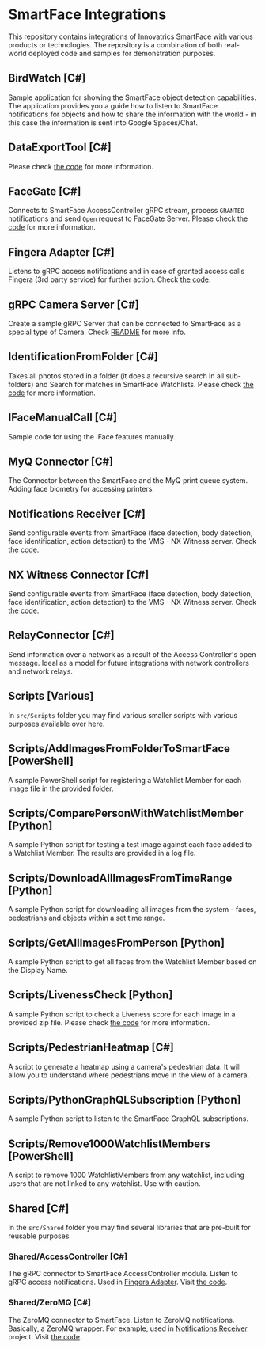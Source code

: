 # SmartFace Integrations

This repository contains integrations of Innovatrics SmartFace with various products or technologies.
The repository is a combination of both real-world deployed code and samples for demonstration purposes.

## BirdWatch [C#]
Sample application for showing the SmartFace object detection capabilities. The application provides you a guide how to listen to SmartFace notifications for objects and how to share the information with the world - in this case the information is sent into Google Spaces/Chat.

## DataExportTool [C#]
Please check <a href="/src/DataExportTool" >the code</a> for more information.

## FaceGate [C#]
Connects to SmartFace AccessController gRPC stream, process `GRANTED` notifications and send `Open` request to FaceGate Server. Please check <a href="/src/FaceGate" >the code</a> for more information.

## Fingera Adapter [C#]
Listens to gRPC access notifications and in case of granted access calls Fingera (3rd party service) for further action.
Check <a href="src/FingeraAdapter" >the code</a>.

## gRPC Camera Server [C#]
Create a sample gRPC Server that can be connected to SmartFace as a special type of Camera. Check <a href="src/GrpcCamera" >README</a> for more info.

## IdentificationFromFolder [C#]
Takes all photos stored in a folder (it does a recursive search in all sub-folders) and Search for matches in SmartFace Watchlists. Please check <a href="/src/IFaceManualCall" >the code</a> for more information.

## IFaceManualCall [C#]
Sample code for using the IFace features manually. 

## MyQ Connector [C#]
The Connector between the SmartFace and the MyQ print queue system. Adding face biometry for accessing printers.

## Notifications Receiver [C#]
Send configurable events from SmartFace (face detection, body detection, face identification, action detection) to the VMS - NX Witness server. Check <a href="src/NotificationsReceiver" >the code</a>.

## NX Witness Connector [C#]
Send configurable events from SmartFace (face detection, body detection, face identification, action detection) to the VMS - NX Witness server. Check <a href="src/NX-witness-connector" >the code</a>.

## RelayConnector [C#]
Send information over a network as a result of the Access Controller's open message. Ideal as a model for future integrations with network controllers and network relays.    

## Scripts [Various]
In `src/Scripts` folder you may find various smaller scripts with various purposes available over here. 

## Scripts/AddImagesFromFolderToSmartFace [PowerShell]
A sample PowerShell script for registering a Watchlist Member for each image file in the provided folder.

## Scripts/ComparePersonWithWatchlistMember [Python]
A sample Python script for testing a test image against each face added to a Watchlist Member. The results are provided in a log file.

## Scripts/DownloadAllImagesFromTimeRange [Python]
A sample Python script for downloading all images from the system - faces, pedestrians and objects within a set time range. 

## Scripts/GetAllImagesFromPerson [Python]
A sample Python script to get all faces from the Watchlist Member based on the Display Name.

## Scripts/LivenessCheck [Python]
A sample Python script to check a Liveness score for each image in a provided zip file. Please check <a href="/src/Scripts/LivenessCheck" >the code</a> for more information.

## Scripts/PedestrianHeatmap [C#]
A script to generate a heatmap using a camera's pedestrian data. It will allow you to understand where pedestrians move in the view of a camera.

## Scripts/PythonGraphQLSubscription [Python]
A sample Python script to listen to the SmartFace GraphQL subscriptions.

## Scripts/Remove1000WatchlistMembers [PowerShell]
A script to remove 1000 WatchlistMembers from any watchlist, including users that are not linked to any watchlist. Use with caution.

## Shared [C#]
In the `src/Shared` folder you may find several libraries that are pre-built for reusable purposes

### Shared/AccessController [C#]
The gRPC connector to SmartFace AccessController module. Listen to gRPC access notifications. Used in <a href="src/FingeraAdapter" >Fingera Adapter</a>. Visit <a href="src/Shared/AccessController" >the code</a>.

### Shared/ZeroMQ [C#]
The ZeroMQ connector to SmartFace. Listen to ZeroMQ notifications. Basically, a ZeroMQ wrapper. For example, used in <a href="src/NotificationsReceiver" >Notifications Receiver</a> project. Visit <a href="src/Shared/ZeroMQ" >the code</a>.
